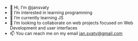 - 👋 Hi, I’m @jansvaty
- 👀 I’m interested in learning programming
- 🌱 I’m currently learning JS
- 💞️ I’m looking to collaborate on web projects focused on Web Development and user interfaces
- 📫 You can reach me on my email jan.svaty@gmail.com
